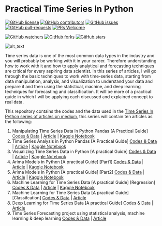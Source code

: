 # Practical Time Series In Python #

[![GitHub license](https://img.shields.io/github/license/youssefHosni/Practical-Time-Series-In-Python.svg)](https://github.com/youssefHosni/Practical-Time-Series-In-Python/blob/master/LICENSE)
[![GitHub contributors](https://img.shields.io/github/contributors/youssefHosni/Practical-Time-Series-In-Python.svg)](https://GitHub.com/youssefHosni/Practical-Time-Series-In-Python/graphs/contributors/)
[![GitHub issues](https://img.shields.io/github/issues/youssefHosni/Practical-Time-Series-In-Python.svg)](https://GitHub.com/youssefHosni/Practical-Time-Series-In-Python/issues/)
[![GitHub pull-requests](https://img.shields.io/github/issues-pr/youssefHosni/Practical-Time-Series-In-Python.svg)](https://GitHub.com/youssefHosni/Practical-Time-Series-In-Python/pulls/)
[![PRs Welcome](https://img.shields.io/badge/PRs-welcome-brightgreen.svg?style=flat-square)](http://makeapullrequest.com)

[![GitHub watchers](https://img.shields.io/github/watchers/youssefHosni/Practical-Time-Series-In-Python.svg?style=social&label=Watch)](https://GitHub.com/youssefHosni/Practical-Time-Series-In-Python/watchers/)
[![GitHub forks](https://img.shields.io/github/forks/youssefHosni/Practical-Time-Series-In-Python.svg?style=social&label=Fork)](https://GitHub.com/youssefHosni/Practical-Time-Series-In-Python/network/)
[![GitHub stars](https://img.shields.io/github/stars/youssefHosni/Practical-Time-Series-In-Python.svg?style=social&label=Star)](https://GitHub.com/youssefHosni/Practical-Time-Series-In-Python/stargazers/)

![alt_text](https://github.com/youssefHosni/Time-Series-With-Python/blob/main/Time-Series-Analysis.jpg)

Time series data is one of the most common data types in the industry and you will probably be working with it in your career. Therefore understanding how to work with it and how to apply analytical and forecasting techniques are critical for every aspiring data scientist. In this series of articles, I will go through the basic techniques to work with time-series data, starting from data manipulation, analysis, and visualization to understand your data and prepare it and then using the statistical, machine, and deep learning techniques for forecasting and classification. It will be more of a practical guide in which I will be applying each discussed and explained concept to real data.

This repository contains the codes and the data used in the [Time Series In Python series of articles on medium](https://medium.com/@youssefraafat57/list/time-series-in-python-a152db6b5b2c), this series will contain ten articles as the following:

1. Manipulating Time Series Data In Python Pandas [A Practical Guide] [Codes & Data](https://github.com/youssefHosni/Time-Series-With-Python/tree/main/Time%20Series%20Manipulation) | [Article](https://pub.towardsai.net/manipulating-time-series-data-in-python-49aed42685a0) | [Kaggle Notebook](https://www.kaggle.com/code/youssef19/manipulating-time-series-data-in-python)
2. Time Series Analysis in Python Pandas [A Practical Guide] [Codes & Data](https://github.com/youssefHosni/Time-Series-With-Python/tree/main/Time%20Series%20Analysis) | [Article](https://pub.towardsai.net/time-series-data-analysis-in-python-1492ee4ca974) | [Kaggle Notebook](https://www.kaggle.com/code/youssef19/time-series-exploratory-data-analysis-in-python)
3. Visualizing Time Series Data in Python [A practical Guide] [Codes & Data](https://github.com/youssefHosni/Time-Series-With-Python/tree/main/Time%20Series%20Data%20Visualization) | [Article](https://pub.towardsai.net/time-series-data-visualization-in-python-2b1959726312) | [Kaggle Notebook](https://www.kaggle.com/code/youssef19/time-series-data-visualization-in-python)
4. Arima Models in Python [A practical Guide] [Part1] [Codes & Data](https://pub.towardsai.net/time-series-forecasting-with-arima-models-in-python-part-1-c2940a7dbc48) | [Article](https://pub.towardsai.net/time-series-forecasting-with-arima-models-in-python-part-1-c2940a7dbc48) | [Kaggle Notebook](https://www.kaggle.com/code/youssef19/time-series-forecasting-with-arima-models-part-1)
5. Arima Models in Python [A practical Guide] [Part2] [Codes & Data](https://pub.towardsai.net/time-series-forecasting-with-arima-models-in-python-part-1-c2940a7dbc48) | [Article](https://pub.towardsai.net/time-series-forecasting-with-arima-models-in-python-part-2-91a30d10efb0) | [Kaggle Notebook](https://www.kaggle.com/code/youssef19/time-series-forecasting-with-arima-models-part-2)
6. Machine Learning for Time Series Data [A practical Guide] [Regression] [Codes & Data](https://github.com/youssefHosni/Time-Series-With-Python/tree/main/Machine%20Learning%20For%20Time%20Series) | [Article](https://pub.towardsai.net/machine-learning-for-time-series-data-in-python-regression-5e19fa2e7471) | [Kaggle Notebook]()
7. Machine Learning for Time Series Data [A practical Guide] [Classifcation] [Codes & Data]() | [Article]()
8. Deep Learning for Time Series Data [A practical Guide] [Codes & Data]() | [Article]()
9. Time Series Forecasting project using statistical analysis, machine learning & deep learning [Codes & Data]() | [Article]()
